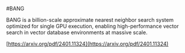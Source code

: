 #BANG

BANG is a billion-scale approximate nearest neighbor search system optimized for single GPU execution, enabling high-performance vector search in vector database environments at massive scale.

[https://arxiv.org/pdf/2401.11324](https://arxiv.org/pdf/2401.11324)